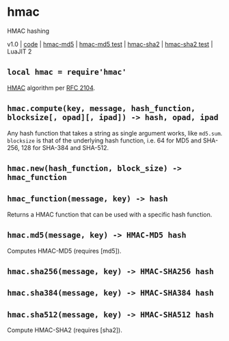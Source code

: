 # hmac
HMAC hashing

v1.0 | [code](http://code.google.com/p/lua-files/source/browse/hmac.lua) | [hmac-md5](http://code.google.com/p/lua-files/source/browse/hmac_md5.lua) | [hmac-md5 test](http://code.google.com/p/lua-files/source/browse/hmac_md5_test.lua) | [hmac-sha2](http://code.google.com/p/lua-files/source/browse/hmac_sha2.lua) | [hmac-sha2 test](http://code.google.com/p/lua-files/source/browse/hmac_sha2_test.lua) | LuaJIT 2

## `local hmac = require'hmac'`

[HMAC](http://en.wikipedia.org/wiki/HMAC) algorithm per [RFC 2104](http://tools.ietf.org/html/rfc2104).

## `hmac.compute(key, message, hash_function, blocksize[, opad][, ipad]) -> hash, opad, ipad`

Any hash function that takes a string as single argument works, like `md5.sum`. `blocksize` is that of the underlying hash function, i.e. 64 for MD5 and SHA-256, 128 for SHA-384 and SHA-512.

## `hmac.new(hash_function, block_size) -> hmac_function`
  ## `hmac_function(message, key) -> hash`

Returns a HMAC function that can be used with a specific hash function.

## `hmac.md5(message, key) -> HMAC-MD5 hash`

Computes HMAC-MD5 (requires [md5]).

## `hmac.sha256(message, key) -> HMAC-SHA256 hash`
## `hmac.sha384(message, key) -> HMAC-SHA384 hash`
## `hmac.sha512(message, key) -> HMAC-SHA512 hash`

Compute HMAC-SHA2 (requires [sha2]).
